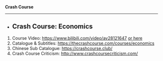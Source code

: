 **Crash Course**

------

- ## **Crash Course: Economics**

1. Course Video: https://www.bilibili.com/video/av28121647 [or here ](https://study.163.com/course/introduction.htm?courseId=1003640028#/courseDetail?tab=1)
2. Catalogue & Subtitles: https://thecrashcourse.com/courses/economics
3. Chinese Sub Catalogue: https://crashcourse.club/
4. Crash Course Criticism: http://www.crashcoursecriticism.com/
